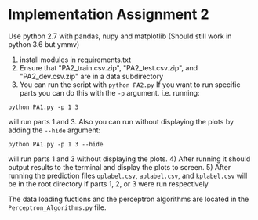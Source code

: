 # Implementation Assignment 2

Use python 2.7 with pandas, nupy and matplotlib
(Should still work in python 3.6 but ymmv)

1) install modules in requirements.txt
2) Ensure that "PA2_train.csv.zip", "PA2_test.csv.zip", and "PA2_dev.csv.zip" are in a data subdirectory
3) You can run the script with `python PA2.py`
  If you want to run specific parts you can do this with the `-p` argument. i.e. running:
  ```
  python PA1.py -p 1 3
  ```
  will run parts 1 and 3. 
  Also you can run without displaying the plots by adding the `--hide` argument:
  ```
  python PA1.py -p 1 3 --hide
  ```
  will run parts 1 and 3 without displaying the plots.
4) After running it should output results to the terminal and display the plots to screen.
5) After running the prediction files `oplabel.csv`, `aplabel.csv`, and `kplabel.csv` will be in the root directory if parts 1, 2, or 3 were run respectively


The data loading fuctions and the perceptron algorithms are located in the `Perceptron_Algorithms.py` file.